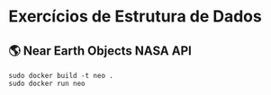 # Exercícios de Estrutura de Dados

## 🌎 Near Earth Objects NASA API

```
sudo docker build -t neo .
sudo docker run neo
```
